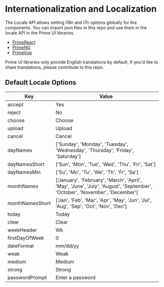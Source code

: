 # Internationalization and Localization

The Locale API allows setting i18n and l7n options globally for the components. You can import json files in this repo and use them in the locale API in the Prime UI libraries.

- [PrimeReact](https://primefaces.org/primereact/showcase/#/locale)
- [PrimeNG](https://primefaces.org/primeng/showcase/#/i18n)
- [PrimeVue](https://primefaces.org/primevue/showcase/#/locale)

Prime UI libraries only provide English translations by default, if you'd like to share translations, please contribute to this repo.

## Default Locale Options

| Key |	Value
| --- | ---
| accept | Yes
| reject | No
| choose | Choose
| upload | Upload
| cancel | Cancel
| dayNames | ['Sunday', 'Monday', 'Tuesday', 'Wednesday', 'Thursday', 'Friday', 'Saturday']
| dayNamesShort | ['Sun', 'Mon', 'Tue', 'Wed', 'Thu', 'Fri', 'Sat']
| dayNamesMin | ['Su', 'Mo', 'Tu', 'We', 'Th', 'Fr', 'Sa']
| monthNames | ['January', 'February', 'March', 'April', 'May', 'June', 'July', 'August', 'September', 'October', 'November', 'December']
| monthNamesShort | ['Jan', 'Feb', 'Mar', 'Apr', 'May', 'Jun', 'Jul', 'Aug', 'Sep', 'Oct', 'Nov', 'Dec']
| today | Today
| clear | Clear
| weekHeader | Wk
| firstDayOfWeek | 0
| dateFormat | mm/dd/yy
| weak | Weak
| medium | Medium
| strong | Strong
| passwordPrompt | Enter a password
